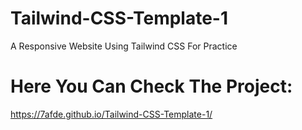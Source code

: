 # Tailwind-CSS-Template-1
A Responsive Website Using Tailwind CSS For Practice
# Here You Can Check The Project:
https://7afde.github.io/Tailwind-CSS-Template-1/
